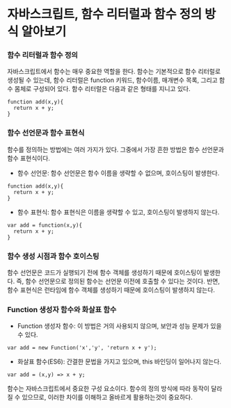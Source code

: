 # 자바스크립트, 함수 리터럴과 함수 정의 방식 알아보기

### 함수 리터럴과 함수 정의

자바스크립트에서 함수는 매우 중요한 역할을 한다. 함수는 기본적으로 함수 리터럴로 생성될 수 있는데, 함수 리터럴은 function 키워드, 함수이름, 매개변수 목록, 그리고 함수 몸체로 구성되어 있다. 함수 리터럴은 다음과 같은 형태를 지니고 있다.

```
function add(x,y){
  return x + y;
}
```

### 함수 선언문과 함수 표현식

함수를 정의하는 방법에는 여러 가지가 있다. 그중에서 가장 흔한 방법은 함수 선언문과 함수 표현식이다.

- 함수 선언문: 함수 선언문은 함수 이름을 생략할 수 없으며, 호이스팅이 발생한다.

```
function add(x,y){
  return x + y;
}
```

- 함수 표현식: 함수 표현식은 이름을 생략할 수 있고, 호이스팅이 발생하지 않는다.

```
var add = function(x,y){
  return x + y;
}
```

### 함수 생성 시점과 함수 호이스팅

함수 선언문은 코드가 실행되기 전에 함수 객체를 생성하기 때문에 호이스팅이 발생한다. 즉, 함수 선언문으로 정의된 함수는 선언문 이전에 호출할 수 있다는 것이다. 반면, 함수 표현식은 런타임에 함수 객체를 생성하기 때문에 호이스팅이 발생하지 않는다.

### Function 생성자 함수와 화살표 함수

- Function 생성자 함수: 이 방법은 거의 사용되지 않으며, 보안과 성능 문제가 있을 수 있다.

```
var add = new Function('x','y', 'return x + y');
```

- 화살표 함수(ES6): 간결한 문법을 가지고 있으며, this 바인딩이 일어나지 않는다.

```
var add = (x,y) => x + y;
```

함수는 자바스크립트에서 중요한 구성 요소이다. 함수의 정의 방식에 따라 동작이 달라질 수 있으므로, 이러한 차이를 이해하고 올바르게 활용하는것이 중요하다.
